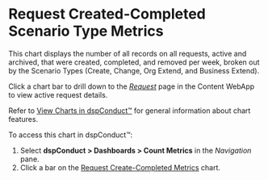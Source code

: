 # Request Created-Completed Scenario Type Metrics

This chart displays the number of all records on all requests, active
and archived, that were created, completed, and removed per week, broken
out by the Scenario Types (Create, Change, Org Extend, and Business
Extend).

Click a chart bar to drill down to the *[*Request*](Request.htm)* page
in the Content WebApp to view active request details.

Refer to [View Charts in dspConduct™](../Use_Cases/View_Charts.htm) for
general information about chart features.

To access this chart in dspConduct™:

1.  Select **dspConduct \> Dashboards \> Count Metrics** in the
    *Navigation* pane.
2.  Click a bar on the [Request Create-Completed
    Metrics](Request_Create_Completed_Metrics.htm) chart.
